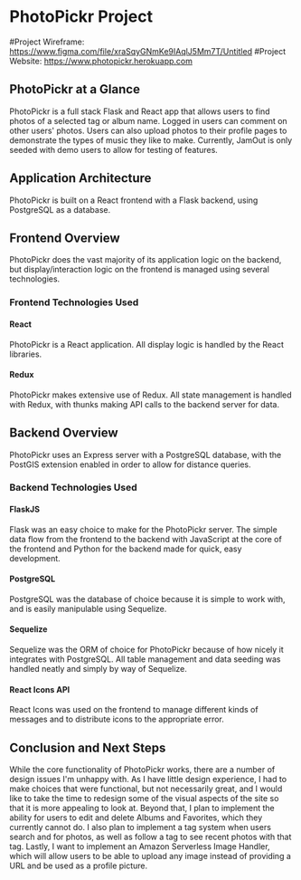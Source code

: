 # PhotoPickr Project

#Project Wireframe: https://www.figma.com/file/xraSqyGNmKe9IAqlJ5Mm7T/Untitled
#Project Website: https://www.photopickr.herokuapp.com

## PhotoPickr at a Glance

PhotoPickr is a full stack Flask and React app that allows users to find photos of a selected tag or album name. Logged in users can comment on other users' photos. Users can also upload photos to their profile pages to demonstrate the types of music they like to make. Currently, JamOut is only seeded with demo users to allow for testing of features.

## Application Architecture

PhotoPickr is built on a React frontend with a Flask backend, using PostgreSQL as a database.

## Frontend Overview

PhotoPickr does the vast majority of its application logic on the backend, but display/interaction logic on the frontend is managed using several technologies.

### Frontend Technologies Used

#### React 

PhotoPickr is a React application. All display logic is handled by the React libraries.

#### Redux

PhotoPickr makes extensive use of Redux. All state management is handled with Redux, with thunks making API calls to the backend server for data. 

## Backend Overview

PhotoPickr uses an Express server with a PostgreSQL database, with the PostGIS extension enabled in order to allow for distance queries. 

### Backend Technologies Used

#### FlaskJS

Flask was an easy choice to make for the PhotoPickr server. The simple data flow from the frontend to the backend with JavaScript at the core of the frontend and Python for the backend made for quick, easy development.

#### PostgreSQL

PostgreSQL was the database of choice because it is simple to work with, and is easily manipulable using Sequelize.

#### Sequelize

Sequelize was the ORM of choice for PhotoPickr because of how nicely it integrates with PostgreSQL. All table management and data seeding was handled neatly and simply by way of Sequelize.

#### React Icons API

React Icons was used on the frontend to manage different kinds of messages and to distribute icons to the appropriate error.


## Conclusion and Next Steps

While the core functionality of PhotoPickr works, there are a number of design issues I'm unhappy with. As I have little design experience, I had to make choices that were functional, but not necessarily great, and I would like to take the time to redesign some of the visual aspects of the site so that it is more appealing to look at. Beyond that, I plan to implement the ability for users to edit and delete Albums and Favorites, which they currently cannot do. I also plan to implement a tag system when users search and for photos, as well as follow a tag to see recent photos with that tag. Lastly, I want to implement an Amazon Serverless Image Handler, which will allow users to be able to upload any image instead of providing a URL and be used as a profile picture.
